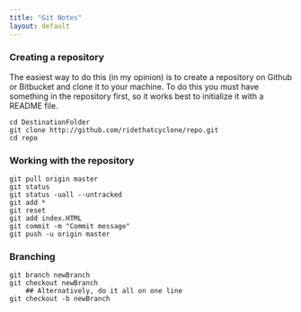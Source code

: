 ```yaml
---
title: "Git Notes"
layout: default
---
```


### Creating a repository
The easiest way to do this (in my opinion) is to create a repository on Github or Bitbucket and clone it to your machine. To do this you must have something in the repository first, so it works best to initialize it with a README file.
```
cd DestinationFolder
git clone http://github.com/ridethatcyclone/repo.git
cd repo
```

### Working with the repository
```
git pull origin master
git status
git status -uall --untracked
git add *
git reset
git add index.HTML
git commit -m "Commit message"
git push -u origin master
```

### Branching
```
git branch newBranch
git checkout newBranch
    ## Alternatively, do it all on one line
git checkout -b newBranch
```
